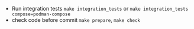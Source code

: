 * Run integration tests `make integration_tests` or `make integration_tests 
  compose=podman-compose` 
* check code before commit `make prepare`, `make check`
